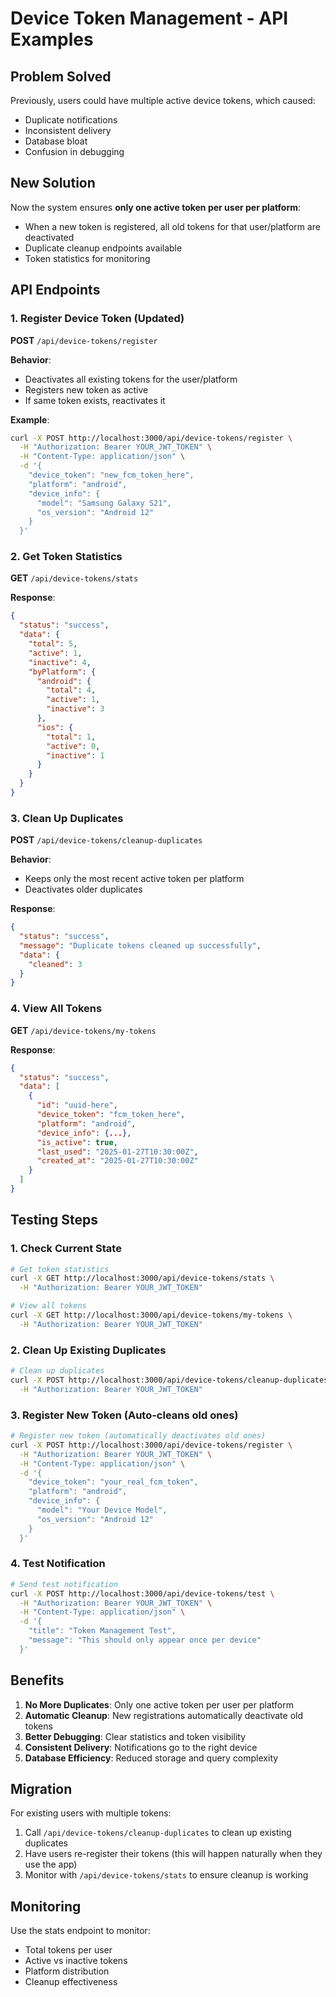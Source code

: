 # Device Token Management - API Examples

## Problem Solved
Previously, users could have multiple active device tokens, which caused:
- Duplicate notifications
- Inconsistent delivery
- Database bloat
- Confusion in debugging

## New Solution
Now the system ensures **only one active token per user per platform**:
- When a new token is registered, all old tokens for that user/platform are deactivated
- Duplicate cleanup endpoints available
- Token statistics for monitoring

## API Endpoints

### 1. Register Device Token (Updated)
**POST** `/api/device-tokens/register`

**Behavior**: 
- Deactivates all existing tokens for the user/platform
- Registers new token as active
- If same token exists, reactivates it

**Example**:
```bash
curl -X POST http://localhost:3000/api/device-tokens/register \
  -H "Authorization: Bearer YOUR_JWT_TOKEN" \
  -H "Content-Type: application/json" \
  -d '{
    "device_token": "new_fcm_token_here",
    "platform": "android",
    "device_info": {
      "model": "Samsung Galaxy S21",
      "os_version": "Android 12"
    }
  }'
```

### 2. Get Token Statistics
**GET** `/api/device-tokens/stats`

**Response**:
```json
{
  "status": "success",
  "data": {
    "total": 5,
    "active": 1,
    "inactive": 4,
    "byPlatform": {
      "android": {
        "total": 4,
        "active": 1,
        "inactive": 3
      },
      "ios": {
        "total": 1,
        "active": 0,
        "inactive": 1
      }
    }
  }
}
```

### 3. Clean Up Duplicates
**POST** `/api/device-tokens/cleanup-duplicates`

**Behavior**: 
- Keeps only the most recent active token per platform
- Deactivates older duplicates

**Response**:
```json
{
  "status": "success",
  "message": "Duplicate tokens cleaned up successfully",
  "data": {
    "cleaned": 3
  }
}
```

### 4. View All Tokens
**GET** `/api/device-tokens/my-tokens`

**Response**:
```json
{
  "status": "success",
  "data": [
    {
      "id": "uuid-here",
      "device_token": "fcm_token_here",
      "platform": "android",
      "device_info": {...},
      "is_active": true,
      "last_used": "2025-01-27T10:30:00Z",
      "created_at": "2025-01-27T10:30:00Z"
    }
  ]
}
```

## Testing Steps

### 1. Check Current State
```bash
# Get token statistics
curl -X GET http://localhost:3000/api/device-tokens/stats \
  -H "Authorization: Bearer YOUR_JWT_TOKEN"

# View all tokens
curl -X GET http://localhost:3000/api/device-tokens/my-tokens \
  -H "Authorization: Bearer YOUR_JWT_TOKEN"
```

### 2. Clean Up Existing Duplicates
```bash
# Clean up duplicates
curl -X POST http://localhost:3000/api/device-tokens/cleanup-duplicates \
  -H "Authorization: Bearer YOUR_JWT_TOKEN"
```

### 3. Register New Token (Auto-cleans old ones)
```bash
# Register new token (automatically deactivates old ones)
curl -X POST http://localhost:3000/api/device-tokens/register \
  -H "Authorization: Bearer YOUR_JWT_TOKEN" \
  -H "Content-Type: application/json" \
  -d '{
    "device_token": "your_real_fcm_token",
    "platform": "android",
    "device_info": {
      "model": "Your Device Model",
      "os_version": "Android 12"
    }
  }'
```

### 4. Test Notification
```bash
# Send test notification
curl -X POST http://localhost:3000/api/device-tokens/test \
  -H "Authorization: Bearer YOUR_JWT_TOKEN" \
  -H "Content-Type: application/json" \
  -d '{
    "title": "Token Management Test",
    "message": "This should only appear once per device"
  }'
```

## Benefits

1. **No More Duplicates**: Only one active token per user per platform
2. **Automatic Cleanup**: New registrations automatically deactivate old tokens
3. **Better Debugging**: Clear statistics and token visibility
4. **Consistent Delivery**: Notifications go to the right device
5. **Database Efficiency**: Reduced storage and query complexity

## Migration

For existing users with multiple tokens:
1. Call `/api/device-tokens/cleanup-duplicates` to clean up existing duplicates
2. Have users re-register their tokens (this will happen naturally when they use the app)
3. Monitor with `/api/device-tokens/stats` to ensure cleanup is working

## Monitoring

Use the stats endpoint to monitor:
- Total tokens per user
- Active vs inactive tokens
- Platform distribution
- Cleanup effectiveness
